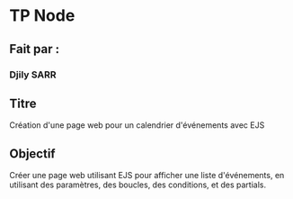 # TP Node

## Fait par :

### Djily SARR

## Titre

Création d'une page web pour un calendrier d'événements avec EJS

## Objectif

Créer une page web utilisant EJS pour afficher une liste d'événements, en utilisant des paramètres, des boucles, des conditions, et des partials.
